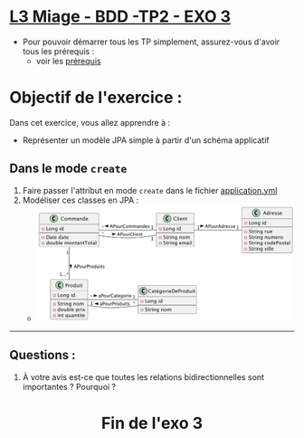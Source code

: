 # <u>L3 Miage - BDD -TP2 - EXO 3</u>

* Pour pouvoir démarrer tous les TP simplement, assurez-vous d'avoir tous les prérequis :
    * voir les [prérequis](prerequis.md)

# Objectif de l'exercice :

Dans cet exercice, vous allez apprendre à :

* Représenter un modèle JPA simple à partir d'un schéma applicatif

## Dans le mode `create`

1. Faire passer l'attribut en mode `create` dans le fichier [application.yml](server/src/main/resources/application.yml)
2. Modéliser ces classes en JPA : 
    * ![situation_simple](doc/exo3/img.png)
--- 


## Questions : 

1. À votre avis est-ce que toutes les relations bidirectionnelles sont importantes ? Pourquoi ?

# <div style="text-align: center;">Fin de l'exo 3</div>